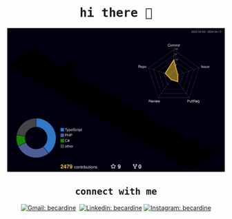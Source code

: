 <div align = "center">
<h1>
    <samp>
        hi there 🤙
    </samp>
</h1>

<!---<p align="center">

    
  <a href="https://github.com/becardine">
    <img src="https://github-profile-summary-cards.vercel.app/api/cards/profile-details?username=becardine&theme=radical" alt="becardine's GitHub Contribution"/>
  </a>
</p>--->

![Status](./profile-3d-contrib/profile-night-rainbow.svg)

<h2 align = "center">
    <samp>
        connect with me
    </samp>
</h2>

    
[![Gmail: becardine](https://img.shields.io/badge/-gmail-red?style=for-the-badge&logo=Gmail&logoColor=white&link=mailto:becardiine@gmail.com)](mailto:becardiine@gmail.com)&nbsp;
[![Linkedin: becardine](https://img.shields.io/badge/-linkedin-blue?style=for-the-badge&logo=Linkedin&logoColor=white&link=https://www.linkedin.com/in/becardine)](https://www.linkedin.com/in/becardine)
[![Instagram: becardine](https://img.shields.io/badge/-instagram-fe4164?style=for-the-badge&logo=Instagram&logoColor=white&link=https://www.instagram.com/becardine)](https://www.instagram.com/becardine)

</div>

